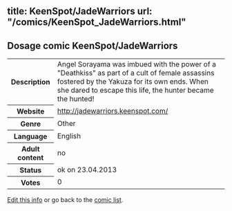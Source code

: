 title: KeenSpot/JadeWarriors
url: "/comics/KeenSpot_JadeWarriors.html"
---
Dosage comic KeenSpot/JadeWarriors
-----------------------------------------

<table class="comicinfo">
<tr>
<th>Description</th><td>Angel Sorayama was imbued with the power of a &quot;Deathkiss&quot; as part of a cult of female assassins fostered by the Yakuza for its own ends. When she dared to escape this life, the hunter became the hunted!</td>
</tr>
<tr>
<th>Website</th><td><a href="http://jadewarriors.keenspot.com/">http://jadewarriors.keenspot.com/</a></td>
</tr>
<tr>
<th>Genre</th><td>Other</td>
</tr>
<tr>
<th>Language</th><td>English</td>
</tr>
<tr>
<th>Adult content</th><td>no</td>
</tr>
<tr>
<th>Status</th><td>ok on 23.04.2013</td>
</tr>
<tr>
<th>Votes</th><td>0</div></td>
</tr>
</table>

[Edit this info](/comics/KeenSpot_JadeWarriors_edit.html) or go back to the [comic list](../comic-index.html).
